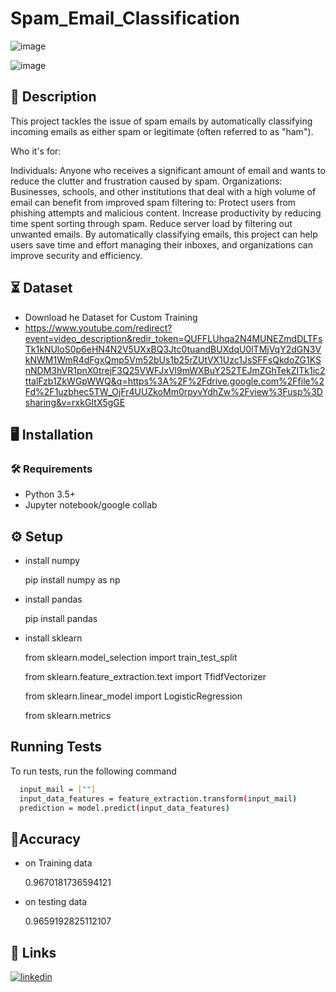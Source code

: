 
# Spam_Email_Classification
![image](https://github.com/Mutthuluri/Spam_Email_Classification/assets/139310468/8eeed8c8-0664-499f-8533-28301ef5da25)

![image](https://github.com/Mutthuluri/Spam_Email_Classification/assets/139310468/038ff6a0-3f62-492d-bd49-8b4666baa842)

## 📝 Description
This project tackles the issue of spam emails by automatically classifying incoming emails as either spam or legitimate (often referred to as "ham").

Who it's for:

Individuals: Anyone who receives a significant amount of email and wants to reduce the clutter and frustration caused by spam.
Organizations: Businesses, schools, and other institutions that deal with a high volume of email can benefit from improved spam filtering to:
Protect users from phishing attempts and malicious content.
Increase productivity by reducing time spent sorting through spam.
Reduce server load by filtering out unwanted emails.
By automatically classifying emails, this project can help users save time and effort managing their inboxes, and organizations can improve security and efficiency.
## ⏳ Dataset
* Download he Dataset for Custom Training
* https://www.youtube.com/redirect?event=video_description&redir_token=QUFFLUhqa2N4MUNEZmdDLTFsTk1kNUloS0p6eHN4N2V5UXxBQ3Jtc0tuandBUXdqU0lTMjVqY2dGN3VkNWM1WmR4dFgxQmp5Vm52bUs1b25rZUtVX1Uzc1JsSFFsQkdoZG1KSnNDM3hVR1pnX0trejF3Q25VWFJxVl9mWXBuY252TEJmZGhTekZITk1ic2ttalFzb1ZkWGpWWQ&q=https%3A%2F%2Fdrive.google.com%2Ffile%2Fd%2F1uzbhec5TW_OjFr4UUZkoMm0rpyvYdhZw%2Fview%3Fusp%3Dsharing&v=rxkGItX5gGE

## :desktop_computer:	Installation

### :hammer_and_wrench: Requirements
* Python 3.5+
* Jupyter notebook/google collab

## :gear: Setup
* install numpy

  pip install numpy as np
* install pandas
  
  pip install pandas
* install sklearn
  
  from sklearn.model_selection import train_test_split
  
  from sklearn.feature_extraction.text import TfidfVectorizer 
  
  from sklearn.linear_model import LogisticRegression
  
  from sklearn.metrics

## Running Tests

To run tests, run the following command

```bash
  input_mail = [""]
  input_data_features = feature_extraction.transform(input_mail)
  prediction = model.predict(input_data_features)
```


## 🎯Accuracy
* on Training data
  
  0.9670181736594121
* on testing data
  
  0.9659192825112107
## 🔗 Links
[![linkedin](https://img.shields.io/badge/linkedin-0A66C2?style=for-the-badge&logo=linkedin&logoColor=white)](https://in.linkedin.com/in/mutthuluri)

